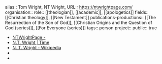 alias:: Tom Wright, NT Wright, 
URL:: https://ntwrightpage.com/
organisation::
role:: [[theologian]], [[academic]], [[apologetics]] 
fields:: [[Christian theology]], [[New Testament]] 
publications-productions:: [[The Resurrection of the Son of God]], [[Christian Origins and the Question of God (series)]], [[For Everyone (series)]] 
tags:: person
project::
public:: true

- [NTWrightPage -](https://ntwrightpage.com/)
- [N.T. Wright | Time](https://time.com/author/n-t-wright/)
- [N. T. Wright - Wikipedia](https://en.wikipedia.org/wiki/N._T._Wright)
-
-